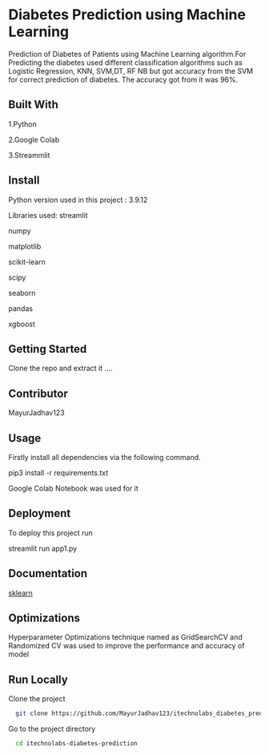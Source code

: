 
# Diabetes Prediction using Machine Learning

Prediction of Diabetes of Patients using Machine Learning algorithm.For Predicting the diabetes used different classification algorithms such as 
Logistic Regression, KNN, SVM,DT, RF NB but got accuracy from the SVM for correct prediction of diabetes.
The accuracy got from it was 96%.

## Built With
1.Python

2.Google Colab

3.Streammlit
## Install
Python version used in this project : 3.9.12

  Libraries used:
streamlit 

numpy

matplotlib

scikit-learn 

scipy

seaborn 

pandas 

xgboost 

## Getting Started

Clone the repo and extract it ....
## Contributor

MayurJadhav123
## Usage

Firstly install all dependencies via the following command.

pip3 install -r requirements.txt

Google Colab Notebook was used for it
## Deployment

To deploy this project run

streamlit run app1.py

## Documentation

[sklearn](https://linktodocumentation)
## Optimizations

Hyperparameter Optimizations technique named as GridSearchCV and Randomized CV was used to improve the performance
and accuracy of model
## Run Locally

Clone the project

```bash
  git clone https://github.com/MayurJadhav123/itechnolabs_diabetes_prediction.git
```

Go to the project directory

```bash
  cd itechnolabs-diabetes-prediction
```

